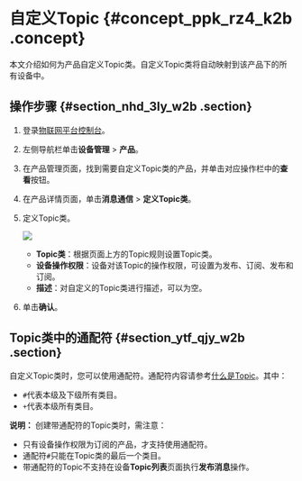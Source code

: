 # 自定义Topic {#concept_ppk_rz4_k2b .concept}

本文介绍如何为产品自定义Topic类。自定义Topic类将自动映射到该产品下的所有设备中。

## 操作步骤 {#section_nhd_3ly_w2b .section}

1.  登录[物联网平台控制台](https://iot.console.aliyun.com)。
2.  左侧导航栏单击**设备管理** \> **产品**。
3.  在产品管理页面，找到需要自定义Topic类的产品，并单击对应操作栏中的**查看**按钮。
4.  在产品详情页面，单击**消息通信** \> **定义Topic类**。
5.  定义Topic类。

    ![](http://static-aliyun-doc.oss-cn-hangzhou.aliyuncs.com/assets/img/15450/15452925017118_zh-CN.png)

    -   **Topic类**：根据页面上方的Topic规则设置Topic类。
    -   **设备操作权限**：设备对该Topic的操作权限，可设置为发布、订阅、发布和订阅。
    -   **描述**：对自定义的Topic类进行描述，可以为空。
6.  单击**确认**。

## Topic类中的通配符 {#section_ytf_qjy_w2b .section}

自定义Topic类时，您可以使用通配符。通配符内容请参考[什么是Topic](intl.zh-CN/用户指南/产品与设备/Topic/什么是Topic.md#)。其中：

-   `#`代表本级及下级所有类目。
-   `+`代表本级所有类目。

**说明：** 创建带通配符的Topic类时，需注意：

-   只有设备操作权限为订阅的产品，才支持使用通配符。
-   通配符`#`只能在Topic类的最后一个类目。
-   带通配符的Topic不支持在设备**Topic列表**页面执行**发布消息**操作。

